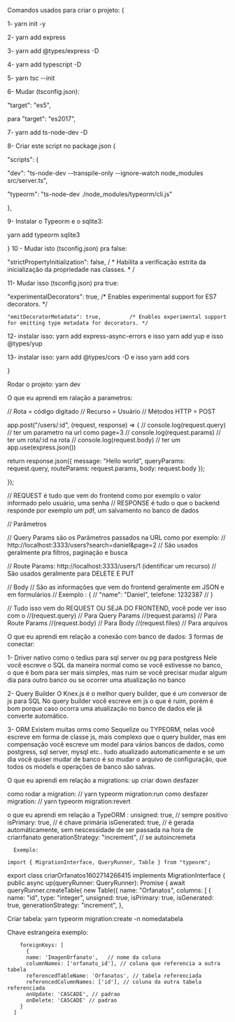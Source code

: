 Comandos usados para criar o projeto: {

1- yarn init -y


2- yarn add express


3- yarn add @types/express -D


4- yarn add typescript -D


5- yarn tsc --init


6- Mudar (tsconfig.json):


"target": "es5",


para "target": "es2017",  


 7- yarn add ts-node-dev -D
 
 
8- Criar este script no package.json {


"scripts": {


"dev": "ts-node-dev --transpile-only --ignore-watch node_modules src/server.ts",


"typeorm": "ts-node-dev ./node_modules/typeorm/cli.js"


},


9- Instalar o Typeorm e o sqlite3:


yarn add typeorm sqlite3


}
10 - Mudar isto (tsconfig.json) pra false: 


"strictPropertyInitialization": false, / * Habilita a verificação estrita da inicialização da propriedade nas classes. * /


11- Mudar isso (tsconfig.json) pra true: 


  "experimentalDecorators": true,        /* Enables experimental support for ES7 decorators. */
  
  
    "emitDecoratorMetadata": true,         /* Enables experimental support for emitting type metadata for decorators. */
    
    
12- instalar isso: yarn add express-async-errors e isso  yarn add yup e isso @types/yup


13- instalar isso: yarn add @types/cors -D e isso yarn add cors

}

Rodar o projeto: yarn dev

O que eu aprendi em ralação a parametros:

// Rota = código digitado
// Recurso = Usuário
// Métodos HTTP = POST

app.post("/users/:id", (request, response) => {
// console.log(request.query) // ter um parametro na url como page=3
// console.log(request.params) // ter um rota/:id na rota
// console.log(request.body) // ter um app.use(express.json())

return response.json({
message: "Hello world",
queryParams: request.query,
routeParams: request.params,
body: request.body
});

});

// REQUEST é tudo que vem do frontend como por exemplo o valor informado pelo usuário, uma senha
// RESPONSE é tudo o que o backend responde por exemplo um pdf, um salvamento no banco de dados

// Parâmetros

// Query Params são os Parâmetros passados na URL como por exemplo:
// http://localhost:3333/users?search=daniel&page=2
// São usados geralmente pra filtros, paginação e busca

// Route Params: http://localhost:3333/users/1 (identificar um recurso)
// São usados geralmente para DELETE E PUT

// Body
// São as informações que vem do frontend geralmente em JSON e em formulários
// Exemplo : {
// "name": "Daniel", telefone: 1232387
// }

// Tudo isso vem do REQUEST OU SEJA DO FRONTEND, você pode ver isso com o
//(request.query) // Para Query Params
//(request.params) // Para Route Params
//(request.body) // Para Body
//(request.files) // Para arquivos

O que eu aprendi em relação a conexão com banco de dados:
3 formas de conectar:

1- Driver nativo como o tedius para sql server ou pg para postgress
Nele você escreve o SQL da maneira normal como se você estivesse no banco, o que é bom para ser mais simples,
mas ruim se você precisar mudar algum dia para outro banco ou se ocorrer uma atualização no banco

2- Query Builder
O Knex.js é o melhor query builder, que é um conversor de js para SQL
No query builder você escreve em js o que é ruim, porém é bom porque caso ocorra uma
atualização no banco de dados ele já converte automático.

3- ORM
Existem muitas orms como Sequelize ou TYPEORM, nelas você escreve em forma de classe js,
mais complexo que o query builder, mas em compensação você escreve um model para vários bancos de dados,
como postgress, sql server, mysql etc.. tudo atualizado automaticamente e se um dia você quiser mudar de
banco é so mudar o arquivo de configuração, que todos os models e operações de banco são salvas.

O que eu aprendi em relação a migrations:
up criar
down desfazer

como rodar a migration:
// yarn typeorm migration:run
como desfazer migration: 
// yarn typeorm migration:revert

o que eu aprendi em relação a TypeORM :
unsigned: true, // sempre positivo
isPrimary: true, // é chave primária
isGenerated: true, // é gerada automáticamente, sem nescessidade de ser passada na hora de criarrfanato
generationStrategy: "increment", // se autoincremeta

      Exemplo:

    import { MigrationInterface, QueryRunner, Table } from "typeorm";

export class criarOrfanatos1602714266415 implements MigrationInterface {
public async up(queryRunner: QueryRunner): Promise<void> {
await queryRunner.createTable(
new Table({
name: "Orfanatos",
columns: [
{
name: "id",
type: "integer",
unsigned: true,
isPrimary: true,
isGenerated: true,
generationStrategy: "increment",
},

Criar tabela:
yarn typeorm migration:create -n nomedatabela

Chave estrangeira exemplo: 

        foreignKeys: [
          {
          name: 'ImagenOrfanato',   // nome da coluna
          columnNames: ['orfanato_id'], // coluna que referencia a outra tabela
          referencedTableName: 'Orfanatos', // tabela referenciada
          referencedColumnNames: ['id'], // coluna da outra tabela referenciada
          onUpdate: 'CASCADE', // padrao
          onDelete: 'CASCADE' // padrao
        }
      ]
